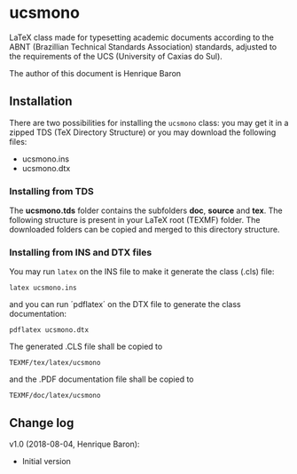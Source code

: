 # ucsmono
LaTeX class made for typesetting academic documents according to the ABNT (Brazillian Technical Standards Association) standards, adjusted to the requirements of the UCS (University of Caxias do Sul).

The author of this document is Henrique Baron

## Installation
There are two possibilities for installing the `ucsmono` class: you may get it in a zipped TDS (TeX Directory Structure) or you may download the following files:
* ucsmono.ins
* ucsmono.dtx

### Installing from TDS
The **ucsmono.tds** folder contains the subfolders **doc**, **source** and **tex**. The following structure is present in your LaTeX root (TEXMF) folder. The downloaded folders can be copied and merged to this directory structure.

### Installing from INS and DTX files
You may run `latex` on the INS file to make it generate the class (.cls) file:

    latex ucsmono.ins
    
and you can run ´pdflatex´ on the DTX file to generate the class documentation:

    pdflatex ucsmono.dtx

The generated .CLS file shall be copied to

    TEXMF/tex/latex/ucsmono
    
and the .PDF documentation file shall be copied to

    TEXMF/doc/latex/ucsmono

## Change log
v1.0 (2018-08-04, Henrique Baron):
* Initial version
